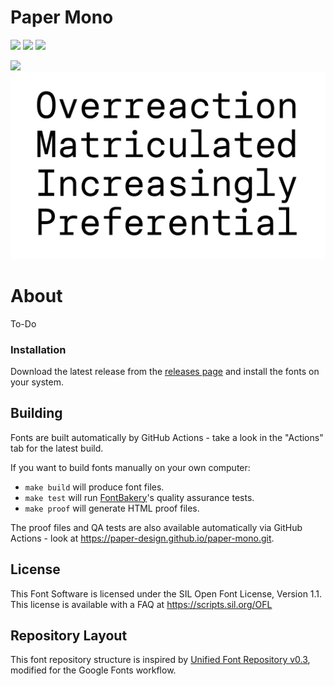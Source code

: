 # Paper Mono

[![][Fontbakery]](https://paper-design.github.io/paper-mono/fontbakery/fontbakery-report.html)
[![][Universal]](https://paper-design.github.io/paper-mono/fontbakery/fontbakery-report.html)
[![][Shaping]](https://paper-design.github.io/paper-mono/fontbakery/fontbakery-report.html)

[Fontbakery]: https://img.shields.io/endpoint?url=https%3A%2F%2Fraw.githubusercontent.com%2Fpaper-design%2Fpaper-mono%2Fgh-pages%2Fbadges%2Foverall.json
[Outline Correctness]: https://img.shields.io/endpoint?url=https%3A%2F%2Fraw.githubusercontent.com%2Fpaper-design%2Fpaper-mono%2Fgh-pages%2Fbadges%2FOutlineChecks.json
[Shaping]: https://img.shields.io/endpoint?url=https%3A%2F%2Fraw.githubusercontent.com%2Fpaper-design%2Fpaper-mono%2Fgh-pages%2Fbadges%2FShapingChecks.json
[Universal]: https://img.shields.io/endpoint?url=https%3A%2F%2Fraw.githubusercontent.com%2Fpaper-design%2Fpaper-mono%2Fgh-pages%2Fbadges%2FUniversalProfileChecks.json

![](./documentation/img/banner-light.png#gh-light-mode-only)
![](./documentation/img/banner--dark.png#gh-dark-mode-only)

# About

To-Do

### Installation

Download the latest release from the [releases page](https://github.com/paper-design/paper-mono/releases/latest) and install the fonts on your system.

## Building

Fonts are built automatically by GitHub Actions - take a look in the "Actions" tab for the latest build.

If you want to build fonts manually on your own computer:

* `make build` will produce font files.
* `make test` will run [FontBakery](https://github.com/googlefonts/fontbakery)'s quality assurance tests.
* `make proof` will generate HTML proof files.

The proof files and QA tests are also available automatically via GitHub Actions - look at https://paper-design.github.io/paper-mono.git.

## License

This Font Software is licensed under the SIL Open Font License, Version 1.1.
This license is available with a FAQ at
https://scripts.sil.org/OFL

## Repository Layout

This font repository structure is inspired by [Unified Font Repository v0.3](https://github.com/unified-font-repository/Unified-Font-Repository), modified for the Google Fonts workflow.
